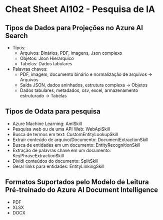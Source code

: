 # Cheat Sheet AI102 - Pesquisa de IA

## Tipos de Dados para Projeções no Azure AI Search

- Tipos:
  - Arquivos: Binários, PDF, imagens, Json complexo
  - Objetos: Json Hierarquico
  - Tabelas: Dados tabulares
- Palavras chaves:
  - PDF, imagem, documento binário e normalização de arquivos -> Arquivos
  - Saída JSON, dados aninhados, estrutura complexa -> Objetos
  - Dados tabulares, metadados, csv, excel, armazenamento estruturado -> Tabelas

## Tipos de Odata para pesquisa

- Azure Machine Learning: AmlSkill
- Pesquisa web ou de uma API Web: WebApiSkill
- Busca de termos em text: CustomEntityLookupSkill
- Extrair conteúdo de arquivo/Documento: DocumentExtractionSkill
- Busca de entidades em um documento: EntityRecognitionSkill
- Extração de palavras chave em um documento: KeyPhraseExtractionSkill
- Dividi conteúdos do documento: SplitSkill
- Gerar links para entidades: EntityLinkingSkill

## Formatos Suportados pelo Modelo de Leitura Pré-treinado do Azure AI Document Intelligence

- PDF
- XLSX
- DOCX